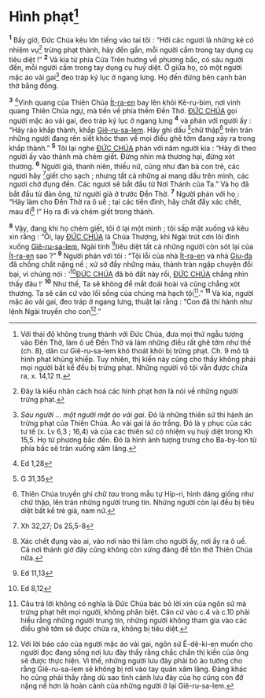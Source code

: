 # Hình phạt[^1]
<sup><b>1</b></sup> Bấy giờ, Đức Chúa kêu lớn tiếng vào tai tôi : “Hỡi các ngươi là những kẻ có nhiệm vụ[^2] trừng phạt thành, hãy đến gần, mỗi người cầm trong tay dụng cụ tiêu diệt !” <sup><b>2</b></sup> Và kìa từ phía Cửa Trên hướng về phương bắc, có sáu người đến, mỗi người cầm trong tay dụng cụ huỷ diệt. Ở giữa họ, có một người mặc áo vải gai[^3] đeo tráp ký lục ở ngang lưng. Họ đến đứng bên cạnh bàn thờ bằng đồng.

<sup><b>3</b></sup> [^1*]Vinh quang của Thiên Chúa [Ít-ra-en]() bay lên khỏi Kê-ru-bim, nơi vinh quang Thiên Chúa ngự, mà tiến về phía thềm Đền Thờ. [ĐỨC CHÚA]() gọi người mặc áo vải gai, đeo tráp ký lục ở ngang lưng <sup><b>4</b></sup> và phán với người ấy : “Hãy rảo khắp thành, khắp [Giê-ru-sa-lem](). Hãy ghi dấu [^2*]chữ thập[^4] trên trán những người đang rên siết khóc than về mọi điều ghê tởm đang xảy ra trong khắp thành.” <sup><b>5</b></sup> Tôi lại nghe [ĐỨC CHÚA]() phán với năm người kia : “Hãy đi theo người ấy vào thành mà chém giết. Đừng nhìn mà thương hại, đừng xót thương. <sup><b>6</b></sup> Người già, thanh niên, thiếu nữ, cũng như đàn bà con trẻ, các ngươi hãy [^3*]giết cho sạch ; nhưng tất cả những ai mang dấu trên mình, các ngươi chớ đụng đến. Các ngươi sẽ bắt đầu từ Nơi Thánh của Ta.” Và họ đã bắt đầu từ đàn ông, từ người già ở trước Đền Thờ. <sup><b>7</b></sup> Người phán với họ : “Hãy làm cho Đền Thờ ra ô uế ; tại các tiền đình, hãy chất đầy xác chết, mau đi[^5] !” Họ ra đi và chém giết trong thành.

<sup><b>8</b></sup> Vậy, đang khi họ chém giết, tôi ở lại một mình ; tôi sấp mặt xuống và kêu xin rằng : “Ôi, lạy [ĐỨC CHÚA]() là Chúa Thượng, khi Ngài trút cơn lôi đình xuống [Giê-ru-sa-lem](), Ngài tính [^4*]tiêu diệt tất cả những người còn sót lại của [Ít-ra-en]() sao ?” <sup><b>9</b></sup> Người phán với tôi : “Tội lỗi của nhà [Ít-ra-en]() và nhà [Giu-đa]() đã chồng chất nặng nề ; xứ sở đầy những máu, thành tràn ngập chuyện đồi bại, vì chúng nói : ‘[^5*][ĐỨC CHÚA]() đã bỏ đất này rồi, [ĐỨC CHÚA]() chẳng nhìn thấy đâu !’ <sup><b>10</b></sup> Như thế, Ta sẽ không để mắt đoái hoài và cũng chẳng xót thương. Ta sẽ căn cứ vào lối sống của chúng mà hạch tội[^6].” <sup><b>11</b></sup> Và kìa, người mặc áo vải gai, đeo tráp ở ngang lưng, thuật lại rằng : “Con đã thi hành như lệnh Ngài truyền cho con[^7].”

[^1]: Với thái độ không trung thành với Đức Chúa, đưa mọi thứ ngẫu tượng vào Đền Thờ, làm ô uế Đền Thờ và làm những điều rất ghê tởm như thế (ch. 8), dân cư Giê-ru-sa-lem khó thoát khỏi bị trừng phạt. Ch. 9 mô tả hình phạt khủng khiếp. Tuy nhiên, thị kiến này cũng cho thấy không phải mọi người bất kể đều bị trừng phạt. Những người vô tội vẫn được chừa ra, x. 14,12 tt.
[^2]: Đây là kiểu nhân cách hoá các hình phạt hơn là nói về những người trừng phạt.
[^3]: *Sáu người ... một người mặt áo vải gai*. Đó là những thiên sứ thi hành án trừng phạt của Thiên Chúa. Áo vải gai là áo trắng. Đó là y phục của các tư tế (x. Lv 6,3 ; 16,4) và của các thiên sứ có nhiệm vụ huỷ diệt trong Kh 15,5. Họ từ phương bắc đến. Đó là hình ảnh tượng trưng cho Ba-by-lon từ phía bắc sẽ tràn xuống xâm lăng.
[^4]: Thiên Chúa truyền ghi chữ *tau* trong mẫu tự Híp-ri, hình dáng giống như chữ thập, lên trán những người trung tín. Những người còn lại đều bị tiêu diệt bất kể trẻ già, nam nữ.
[^5]: Xác chết đụng vào ai, vào nơi nào thì làm cho người ấy, nơi ấy ra ô uế. Cả nơi thánh giờ đây cũng không còn xứng đáng để tôn thờ Thiên Chúa nữa.
[^6]: Câu trả lời không có nghĩa là Đức Chúa bác bỏ lời xin của ngôn sứ mà trừng phạt hết mọi người, không phân biệt. Căn cứ vào c.4 và c.10 phải hiểu rằng những người trung tín, những người không tham gia vào các điều ghê tởm sẽ được chừa ra, không bị tiêu diệt.
[^7]: Với lời báo cáo của người mặc áo vải gai, ngôn sứ Ê-dê-ki-en muốn cho người đọc đang sống nơi lưu đày thấy rằng chắc chắn thị kiến của ông sẽ được thực hiện. Vì thế, những người lưu đày phải bỏ ảo tưởng cho rằng Giê-ru-sa-lem sẽ không bị rơi vào tay quân xâm lăng. Đàng khác họ cũng phải thấy rằng dù sao tình cảnh lưu đày của họ cũng còn đỡ nặng nề hơn là hoàn cảnh của những người ở lại Giê-ru-sa-lem.
[^1*]: Ed 1,28
[^2*]: G 31,35
[^3*]: Xh 32,27; Ds 25,5-8
[^4*]: Ed 11,13
[^5*]: Ed 8,12